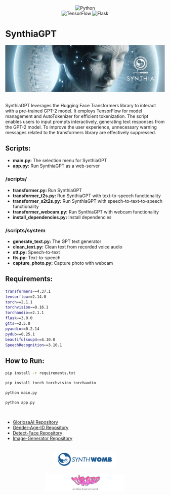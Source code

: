 <div align="center">
  <img alt="Python" src="https://img.shields.io/badge/python%20-%23323330.svg?&style=for-the-badge&logo=python&logoColor=white"/>
</div>

<div align="center">
    <img alt="TensorFlow" src="https://img.shields.io/badge/tensorflow%20-%23323330.svg?&style=for-the-badge&logo=tensorflow&logoColor=white"/>
    <img alt="Flask" src="https://img.shields.io/badge/flask%20-%23323330.svg?&style=for-the-badge&logo=flask&logoColor=white"/>
</div>

# SynthiaGPT

<div align="center">
<a href="" target="_blank">
    <img src="https://github.com/SynthWomb/Synthia/raw/main/demo_images/synthia00-cover.png"
        alt="SynthiaGPT">
</a>
</div>
<br>

SynthiaGPT leverages the Hugging Face Transformers library to interact with a pre-trained GPT-2 model. It employs TensorFlow for model management and AutoTokenizer for efficient tokenization. The script enables users to input prompts interactively, generating text responses from the GPT-2 model. To improve the user experience, unnecessary warning messages related to the transformers library are effectively suppressed.

## Scripts:

- **main.py:** The selection menu for SynthiaGPT
- **app.py:** Run SynthiaGPT as a web-server

### /scripts/

- **transformer.py:** Run SynthiaGPT
- **transformer_t2s.py:** Run SynthiaGPT with text-to-speech functionality
- **transformer_s2t2s.py:** Run SynthiaGPT with speech-to-text-to-speech functionality
- **transformer_webcam.py:** Run SynthiaGPT with webcam functionality
- **install_dependencies.py:** Install dependencies

### /scripts/system

- **generate_text.py:** The GPT text generator
- **clean_text.py:** Clean text from recorded voice audio
- **stt.py:** Speech-to-text
- **tts.py:** Text-to-speech
- **capture_photo.py:** Capture photo with webcam

## Requirements:

```bash
transformers==4.37.1
tensorflow==2.14.0
torch==2.1.1
torchvision==0.16.1
torchaudio==2.1.1
flask==3.0.0
gtts==2.5.0
pyaudio==0.2.14 
pydub==0.25.1
beautifulsoup4==4.10.0
SpeechRecognition==3.10.1
```
## How to Run:
```bash
pip install -r requirements.txt
```
```bash
pip install torch torchvision torchaudio
```
```bash
python main.py
```
```bash
python app.py
```
<br>

- [GloriosaAI Repository](https://github.com/CursedPrograms/GloriosaAI)
- [Gender-Age-ID Repository](https://github.com/CursedPrograms/Gender-Age-ID)
- [Detect-Face Repository](https://github.com/CursedPrograms/Detect-Face)
- [Image-Generator Repository](https://github.com/CursedPrograms/Image-Generator)


<br>
<div align="center">
<a href="https://github.com/SynthWomb" target="_blank" align="center">
    <img src="https://github.com/SynthWomb/synth.womb/blob/main/logos/synthwomb07.png"
        alt="SynthWomb" style="width:200px;"/>
</a>
</div>
<br>
<div align="center">
<a href="https://cursed-entertainment.itch.io/" target="_blank">
    <img src="https://github.com/CursedPrograms/cursedentertainment/raw/main/images/logos/logo-wide-grey.png"
        alt="CursedEntertainment Logo" style="width:250px;">
</a>
</div>
